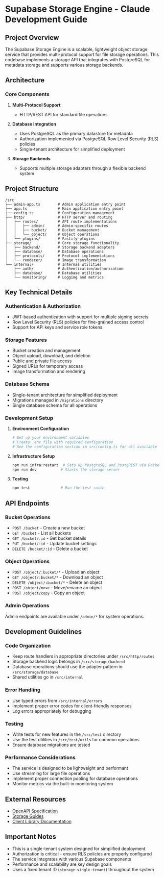 # Supabase Storage Engine - Claude Development Guide

## Project Overview

The Supabase Storage Engine is a scalable, lightweight object storage service that provides multi-protocol support for file storage operations. This codebase implements a storage API that integrates with PostgreSQL for metadata storage and supports various storage backends.

## Architecture

### Core Components

1. **Multi-Protocol Support**
   - HTTP/REST API for standard file operations

2. **Database Integration**
   - Uses PostgreSQL as the primary datastore for metadata
   - Authorization implemented via PostgreSQL Row Level Security (RLS) policies
   - Single-tenant architecture for simplified deployment

3. **Storage Backends**
   - Supports multiple storage adapters through a flexible backend system

## Project Structure

```
/src
├── admin-app.ts        # Admin application entry point
├── app.ts              # Main application entry point
├── config.ts           # Configuration management
├── http/               # HTTP server and routing
│   ├── routes/         # API route implementations
│   │   ├── admin/      # Admin-specific routes
│   │   ├── bucket/     # Bucket management
│   │   └── object/     # Object operations
│   └── plugins/        # Fastify plugins
├── storage/            # Core storage functionality
│   ├── backend/        # Storage backend adapters
│   ├── database/       # Database operations
│   ├── protocols/      # Protocol implementations
│   └── renderer/       # Image transformation
└── internal/           # Internal utilities
    ├── auth/           # Authentication/authorization
    ├── database/       # Database utilities
    └── monitoring/     # Logging and metrics
```

## Key Technical Details

### Authentication & Authorization
- JWT-based authentication with support for multiple signing secrets
- Row Level Security (RLS) policies for fine-grained access control
- Support for API keys and service role tokens

### Storage Features
- Bucket creation and management
- Object upload, download, and deletion
- Public and private file access
- Signed URLs for temporary access
- Image transformation and rendering

### Database Schema
- Single-tenant architecture for simplified deployment
- Migrations managed in `/migrations` directory
- Single database schema for all operations

### Development Setup

1. **Environment Configuration**
   ```bash
   # Set up your environment variables
   # Create .env file with required configuration
   # See the configuration section in src/config.ts for all available options
   ```

2. **Infrastructure Setup**
   ```bash
   npm run infra:restart  # Sets up PostgreSQL and PostgREST via Docker
   npm run dev           # Starts the storage server
   ```

3. **Testing**
   ```bash
   npm test              # Run the test suite
   ```

## API Endpoints

### Bucket Operations
- `POST /bucket` - Create a new bucket
- `GET /bucket` - List all buckets
- `GET /bucket/:id` - Get bucket details
- `PUT /bucket/:id` - Update bucket settings
- `DELETE /bucket/:id` - Delete a bucket

### Object Operations
- `POST /object/:bucket/*` - Upload an object
- `GET /object/:bucket/*` - Download an object
- `DELETE /object/:bucket/*` - Delete an object
- `POST /object/move` - Move/rename an object
- `POST /object/copy` - Copy an object

### Admin Operations
Admin endpoints are available under `/admin/*` for system operations.

## Development Guidelines

### Code Organization
- Keep route handlers in appropriate directories under `/src/http/routes`
- Storage backend logic belongs in `/src/storage/backend`
- Database operations should use the adapter pattern in `/src/storage/database`
- Shared utilities go in `/src/internal`

### Error Handling
- Use typed errors from `/src/internal/errors`
- Implement proper error codes for client-friendly responses
- Log errors appropriately for debugging

### Testing
- Write tests for new features in the `/src/test` directory
- Use the test utilities in `/src/test/utils` for common operations
- Ensure database migrations are tested

### Performance Considerations
- The service is designed to be lightweight and performant
- Use streaming for large file operations
- Implement proper connection pooling for database operations
- Monitor metrics via the built-in monitoring system

## External Resources

- [OpenAPI Specification](https://supabase.github.io/storage)
- [Storage Guides](https://supabase.io/docs/guides/storage)
- [Client Library Documentation](https://supabase.io/docs/reference/javascript/storage-createbucket)

## Important Notes

- This is a single-tenant system designed for simplified deployment
- Authorization is critical - ensure RLS policies are properly configured
- The service integrates with various Supabase components
- Performance and scalability are key design goals
- Uses a fixed tenant ID (`storage-single-tenant`) throughout the system